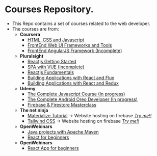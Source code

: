 # Courses Repository.

- This Repo contains a set of courses related to the web developer.
- The courses are from:
  - **Coursera**
    - [HTML, CSS and Javascript](https://github.com/jjreina/Courses/tree/coursera-html-css-js)
    - [FrontEnd Web UI Frameworks and Tools](https://github.com/jjreina/Courses/tree/coursera-frontend-frameworks-and-tools)
    - [FrontEnd AngularJS Framework (Incomplete)](https://github.com/jjreina/Courses/tree/coursera-frontend-frameworks-and-angularjs)
  - **Pluralsight**
    - [Reactjs Getting Started](https://github.com/jjreina/Courses/tree/pluralsight-reactjs-getting-started)
    - [SPA with VUE (Incomplete)](https://github.com/jjreina/Courses/tree/pluralsight-single-page-applicactions-with-vue)
    - [Reactjs Fundamentals](https://github.com/jjreina/Courses/tree/pluralsight-reactjs-fundamentals)
    - [Building Applications with React and Flux](https://github.com/jjreina/Courses/tree/pluralsight-reactjs-build-app-with-flux)
    - [Building Applications with React and Redux](https://github.com/jjreina/Courses/tree/pluralsight-reactjs-build-app-with-redux)
  - **Udemy**
    - [The Complete Javascript Course (In progress)](https://github.com/jjreina/Courses/tree/udemy-the-complete-javascript-course)
    - [The Complete Android Oreo Developer (In progress)](https://github.com/jjreina/Courses/tree/udemy-the-complete-android-oreo-developer)
    - [Firebase & Firestore Masterclass](https://github.com/jjreina/Courses/tree/udemy-firebase-firestone-masterclass)
  - **The net ninja**
    - [Materialize Tutorial](https://github.com/jjreina/Courses/tree/the-net-ninja-materialize) -> Website hosting on firebase [_Try me!!_](https://materialize-start-wars.firebaseapp.com/)
    - [Tailwind CSS](https://github.com/jjreina/Courses/tree/the-net-ninja-Tailwind-CSS) -> Website hosting on firebase [_Try me!!_](https://tailwinds-css-drones.firebaseapp.com/)
  - **OpenWebinars**
    - [Java projects with Apache Maven](https://github.com/jjreina/Courses/tree/openwebinars-java-projects-with-apache-maven)
    - [React for beginners](https://github.com/jjreina/Courses/tree/openwebinars-react-for-beginners)
  - **OpenWebinars**
    - [React App for beginners](https://github.com/jjreina/Courses/tree/fazt-react-begginer)
